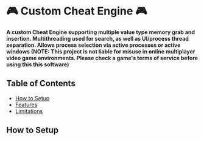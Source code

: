 # 🎮 Custom Cheat Engine 🎮

<div>

  <p><b>A custom Cheat Engine supporting multiple value type memory grab and insertion. Multithreading used for search, as well as UI/process thread separation. Allows process selection via active processes or active windows (NOTE: This project is not liable for misuse in online multiplayer video game environments. Please check a game's terms of service before using this this software)</b></p>
  
</div>

<div>
   <h2>Table of Contents</h2>
  <ul>
    <li><a href="#Setup">How to Setup</a></li>
    <li><a href="#Features">Features</a></li>
    <li><a href="Limitations">Limitations</a></li>
  </ul>
</div>

<div>
  <h2 id="Setup">How to Setup</h2>
</div>
